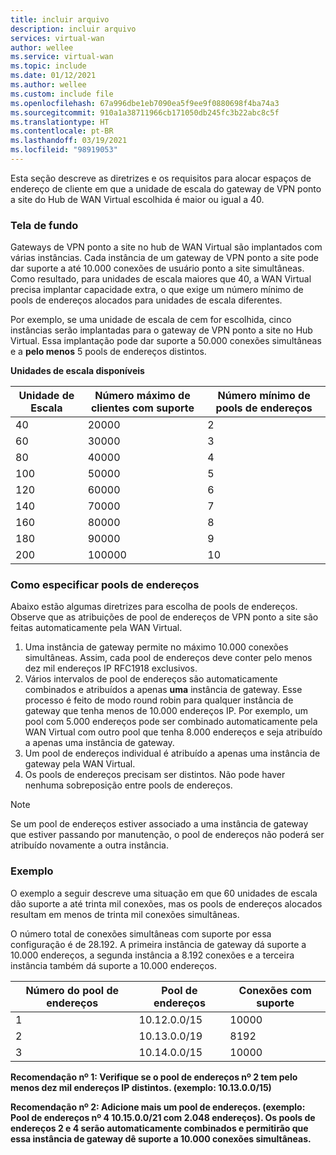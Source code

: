 ```yaml
---
title: incluir arquivo
description: incluir arquivo
services: virtual-wan
author: wellee
ms.service: virtual-wan
ms.topic: include
ms.date: 01/12/2021
ms.author: wellee
ms.custom: include file
ms.openlocfilehash: 67a996dbe1eb7090ea5f9ee9f0880698f4ba74a3
ms.sourcegitcommit: 910a1a38711966cb171050db245fc3b22abc8c5f
ms.translationtype: HT
ms.contentlocale: pt-BR
ms.lasthandoff: 03/19/2021
ms.locfileid: "98919053"
---
```

Esta seção descreve as diretrizes e os requisitos para alocar espaços de endereço de cliente em que a unidade de escala do gateway de VPN ponto a site do Hub de WAN Virtual escolhida é maior ou igual a 40.

### <a name="background"></a>Tela de fundo

Gateways de VPN ponto a site no hub de WAN Virtual são implantados com várias instâncias. Cada instância de um gateway de VPN ponto a site pode dar suporte a até 10.000 conexões de usuário ponto a site simultâneas. Como resultado, para unidades de escala maiores que 40, a WAN Virtual precisa implantar capacidade extra, o que exige um número mínimo de pools de endereços alocados para unidades de escala diferentes.

Por exemplo, se uma unidade de escala de cem for escolhida, cinco instâncias serão implantadas para o gateway de VPN ponto a site no Hub Virtual. Essa implantação pode dar suporte a 50.000 conexões simultâneas e a **pelo menos** 5 pools de endereços distintos.

**Unidades de escala disponíveis**

| Unidade de Escala | Número máximo de clientes com suporte | Número mínimo de pools de endereços |
|--- |--- |--- |
| 40 | 20000 | 2 |
| 60 | 30000 | 3 |
| 80 | 40000 | 4 |
| 100 | 50000 | 5 |
| 120 | 60000 | 6 |
| 140 | 70000 | 7 |
| 160 | 80000 | 8 |
| 180 | 90000 | 9 |
| 200 | 100000 | 10 |

### <a name="specifying-address-pools"></a>Como especificar pools de endereços

Abaixo estão algumas diretrizes para escolha de pools de endereços. Observe que as atribuições de pool de endereços de VPN ponto a site são feitas automaticamente pela WAN Virtual.

1. Uma instância de gateway permite no máximo 10.000 conexões simultâneas. Assim, cada pool de endereços deve conter pelo menos dez mil endereços IP RFC1918 exclusivos.
1. Vários intervalos de pool de endereços são automaticamente combinados e atribuídos a apenas **uma** instância de gateway. Esse processo é feito de modo round robin para qualquer instância de gateway que tenha menos de 10.000 endereços IP. Por exemplo, um pool com 5.000 endereços pode ser combinado automaticamente pela WAN Virtual com outro pool que tenha 8.000 endereços e seja atribuído a apenas uma instância de gateway.
1. Um pool de endereços individual é atribuído a apenas uma instância de gateway pela WAN Virtual.
1. Os pools de endereços precisam ser distintos. Não pode haver nenhuma sobreposição entre pools de endereços.

> [!NOTE] 
> Se um pool de endereços estiver associado a uma instância de gateway que estiver passando por manutenção, o pool de endereços não poderá ser atribuído novamente a outra instância.

### <a name="example"></a>Exemplo 

O exemplo a seguir descreve uma situação em que 60 unidades de escala dão suporte a até trinta mil conexões, mas os pools de endereços alocados resultam em menos de trinta mil conexões simultâneas.

O número total de conexões simultâneas com suporte por essa configuração é de 28.192. A primeira instância de gateway dá suporte a 10.000 endereços, a segunda instância a 8.192 conexões e a terceira instância também dá suporte a 10.000 endereços.

| Número do pool de endereços | Pool de endereços | Conexões com suporte |
|--- |--- |--- |
| 1 | 10.12.0.0/15 | 10000 |
| 2 | 10.13.0.0/19 | 8192 |
| 3 | 10.14.0.0/15 | 10000|

**Recomendação nº 1: Verifique se o pool de endereços nº 2 tem pelo menos dez mil endereços IP distintos. (exemplo: 10.13.0.0/15)**

**Recomendação nº 2: Adicione mais um pool de endereços. (exemplo: Pool de endereços nº 4 10.15.0.0/21 com 2.048 endereços). Os pools de endereços 2 e 4 serão automaticamente combinados e permitirão que essa instância de gateway dê suporte a 10.000 conexões simultâneas.**
